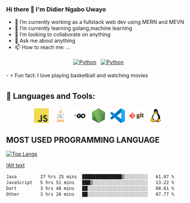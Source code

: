 ### Hi there 👋 I'm Didier Ngabo Uwayo



- 🔭 I’m currently working as a fullstack web dev using MERN and MEVN
- 🌱 I’m currently learning golang,machine learning 
- 👯 I’m looking to collaborate on anything
- 💬 Ask me about anything
- 📫 How to reach me: ...

<p align="center">
 <a href="https://www.linkedin.com/in/didier-ngabo-uwayo-b41a0b157/" target="_blank" rel="noopener noreferrer"> <img src="https://cdn.jsdelivr.net/npm/simple-icons@v3/icons/linkedin.svg" alt="Python" height="40" style="vertical-align:top; margin:4px"></a>
 <a href="mailto:diddynu2000@gmail.com"> <img src="https://cdn.jsdelivr.net/npm/simple-icons@v3/icons/gmail.svg" alt="Python" height="40" style="vertical-align:top; margin:4px"></a>
</p>
- ⚡ Fun fact: I love playing basketball and watching movies

## 🧰 Languages and Tools:
<p align="center">
<img src="https://raw.githubusercontent.com/github/explore/80688e429a7d4ef2fca1e82350fe8e3517d3494d/topics/javascript/javascript.png" alt="Javascript" height="40" style="vertical-align:top; margin:4px">
 <img src="https://raw.githubusercontent.com/github/explore/80688e429a7d4ef2fca1e82350fe8e3517d3494d/topics/java/java.png" alt="Java" height="40" style="vertical-align:top; margin:4px">
<img src="https://raw.githubusercontent.com/github/explore/80688e429a7d4ef2fca1e82350fe8e3517d3494d/topics/go/go.png" alt="Python" height="40" style="vertical-align:top; margin:4px">
  <img src="https://raw.githubusercontent.com/github/explore/80688e429a7d4ef2fca1e82350fe8e3517d3494d/topics/nodejs/nodejs.png" alt="Node" height="40" style="vertical-align:top; margin:4px">
  <img src="https://raw.githubusercontent.com/github/explore/80688e429a7d4ef2fca1e82350fe8e3517d3494d/topics/visual-studio-code/visual-studio-code.png" alt="VS Code" height="40" style="vertical-align:top; margin:4px">
  <img src="https://raw.githubusercontent.com/github/explore/80688e429a7d4ef2fca1e82350fe8e3517d3494d/topics/git/git.png" alt="Git" height="40" style="vertical-align:top; margin:4px">
<img src="https://raw.githubusercontent.com/github/explore/80688e429a7d4ef2fca1e82350fe8e3517d3494d/topics/linux/linux.png" alt="linux" height="40" style="vertical-align:top; margin:4px">
</p>

## MOST USED PROGRAMMING LANGUAGE

[![Top Langs](https://github-readme-stats.vercel.app/api/top-langs/?username=DidierNgabo)](https://github.com/anuraghazra/github-readme-stats)


[!Alt text]("https://wakatime.com/share/@ff6a9b2a-564e-4ff4-9e4e-8fc3c5f0f2a3/a9c51ac6-aa5c-460f-86d5-25bbb7716985.svg")



<!--START_SECTION:waka-->

```text
Java         27 hrs 25 mins  ███████████████▒░░░░░░░░░   61.87 %
JavaScript   5 hrs 51 mins   ███▒░░░░░░░░░░░░░░░░░░░░░   13.22 %
Dart         3 hrs 48 mins   ██░░░░░░░░░░░░░░░░░░░░░░░   08.61 %
Other        3 hrs 26 mins   ██░░░░░░░░░░░░░░░░░░░░░░░   07.77 %
```

<!--END_SECTION:waka-->


